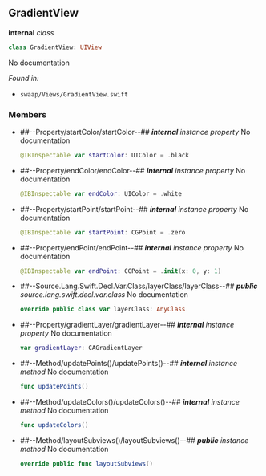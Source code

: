 ## GradientView

**internal** *class*

```swift
class GradientView: UIView
```

No documentation



*Found in:*

* `swaap/Views/GradientView.swift`


### Members



* ##--Property/startColor/startColor--##
	***internal*** *instance property*
	No documentation
	```swift
	@IBInspectable var startColor: UIColor = .black
	```

* ##--Property/endColor/endColor--##
	***internal*** *instance property*
	No documentation
	```swift
	@IBInspectable var endColor: UIColor = .white
	```

* ##--Property/startPoint/startPoint--##
	***internal*** *instance property*
	No documentation
	```swift
	@IBInspectable var startPoint: CGPoint = .zero
	```

* ##--Property/endPoint/endPoint--##
	***internal*** *instance property*
	No documentation
	```swift
	@IBInspectable var endPoint: CGPoint = .init(x: 0, y: 1)
	```

* ##--Source.Lang.Swift.Decl.Var.Class/layerClass/layerClass--##
	***public*** *source.lang.swift.decl.var.class*
	No documentation
	```swift
	override public class var layerClass: AnyClass
	```

* ##--Property/gradientLayer/gradientLayer--##
	***internal*** *instance property*
	No documentation
	```swift
	var gradientLayer: CAGradientLayer
	```

* ##--Method/updatePoints()/updatePoints()--##
	***internal*** *instance method*
	No documentation
	```swift
	func updatePoints()
	```

* ##--Method/updateColors()/updateColors()--##
	***internal*** *instance method*
	No documentation
	```swift
	func updateColors()
	```

* ##--Method/layoutSubviews()/layoutSubviews()--##
	***public*** *instance method*
	No documentation
	```swift
	override public func layoutSubviews()
	```


